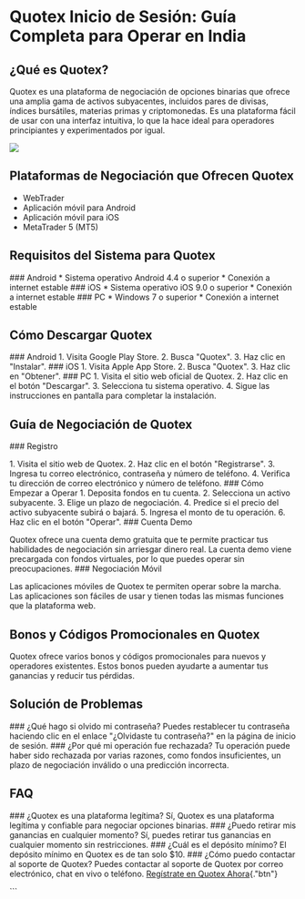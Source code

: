 # Quotex Inicio de Sesión: Guía Completa para Operar en India

## ¿Qué es Quotex?

Quotex es una plataforma de negociación de opciones binarias que ofrece
una amplia gama de activos subyacentes, incluidos pares de divisas,
índices bursátiles, materias primas y criptomonedas. Es una plataforma
fácil de usar con una interfaz intuitiva, lo que la hace ideal para
operadores principiantes y experimentados por igual.

[![](https://static.quotex.io/files/4_en/300_250.jpg)](https://traff.sbs/brokerqxlid)

## Plataformas de Negociación que Ofrecen Quotex

-   WebTrader
-   Aplicación móvil para Android
-   Aplicación móvil para iOS
-   MetaTrader 5 (MT5)

## Requisitos del Sistema para Quotex

\### Android \* Sistema operativo Android 4.4 o superior \* Conexión a
internet estable \### iOS \* Sistema operativo iOS 9.0 o superior \*
Conexión a internet estable \### PC \* Windows 7 o superior \* Conexión
a internet estable

## Cómo Descargar Quotex

\### Android 1. Visita Google Play Store. 2. Busca "Quotex". 3.
Haz clic en "Instalar". \### iOS 1. Visita Apple App Store. 2.
Busca "Quotex". 3. Haz clic en "Obtener". \### PC 1. Visita
el sitio web oficial de Quotex. 2. Haz clic en el botón
"Descargar". 3. Selecciona tu sistema operativo. 4. Sigue las
instrucciones en pantalla para completar la instalación.

## Guía de Negociación de Quotex

\### Registro

1\. Visita el sitio web de Quotex. 2. Haz clic en el botón
"Registrarse". 3. Ingresa tu correo electrónico, contraseña y
número de teléfono. 4. Verifica tu dirección de correo electrónico y
número de teléfono. \### Cómo Empezar a Operar 1. Deposita fondos en tu
cuenta. 2. Selecciona un activo subyacente. 3. Elige un plazo de
negociación. 4. Predice si el precio del activo subyacente subirá o
bajará. 5. Ingresa el monto de tu operación. 6. Haz clic en el botón
"Operar". \### Cuenta Demo

Quotex ofrece una cuenta demo gratuita que te permite practicar tus
habilidades de negociación sin arriesgar dinero real. La cuenta demo
viene precargada con fondos virtuales, por lo que puedes operar sin
preocupaciones. \### Negociación Móvil

Las aplicaciones móviles de Quotex te permiten operar sobre la marcha.
Las aplicaciones son fáciles de usar y tienen todas las mismas funciones
que la plataforma web.

## Bonos y Códigos Promocionales en Quotex

Quotex ofrece varios bonos y códigos promocionales para nuevos y
operadores existentes. Estos bonos pueden ayudarte a aumentar tus
ganancias y reducir tus pérdidas.

## Solución de Problemas

\### ¿Qué hago si olvido mi contraseña? Puedes restablecer tu contraseña
haciendo clic en el enlace "¿Olvidaste tu contraseña?" en la
página de inicio de sesión. \### ¿Por qué mi operación fue rechazada? Tu
operación puede haber sido rechazada por varias razones, como fondos
insuficientes, un plazo de negociación inválido o una predicción
incorrecta.

## FAQ

\### ¿Quotex es una plataforma legítima? Sí, Quotex es una plataforma
legítima y confiable para negociar opciones binarias. \### ¿Puedo
retirar mis ganancias en cualquier momento? Sí, puedes retirar tus
ganancias en cualquier momento sin restricciones. \### ¿Cuál es el
depósito mínimo? El depósito mínimo en Quotex es de tan solo \$10. \###
¿Cómo puedo contactar al soporte de Quotex? Puedes contactar al soporte
de Quotex por correo electrónico, chat en vivo o teléfono. [Regístrate
en Quotex Ahora](\%22https://traff.sbs/brokerqxsignup\%22){."btn"}

\`\`\`


